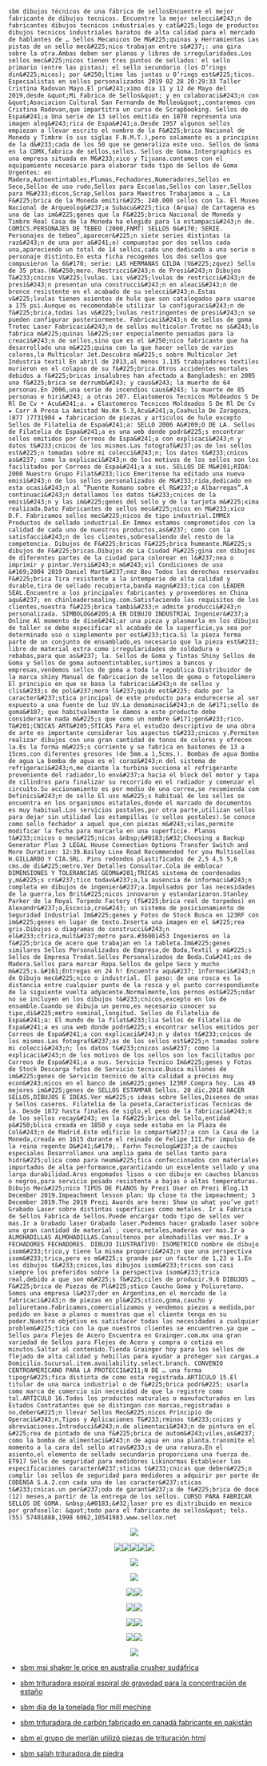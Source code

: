 
```
sbm dibujos técnicos de una fábrica de sellosEncuentre el mejor fabricante de dibujos tecnicos. Encuentre la mejor selecci&#243;n de fabricantes dibujos tecnicos industriales y cat&#225;logo de productos dibujos tecnicos industriales baratos de alta calidad para el mercado de hablantes de … Sellos Mecanicos De M&#225;quinas y Herramientas Las pistas de un sello mec&#225;nico trabajan entre s&#237;: una gira sobre la otra.Ambas deben ser planas y libres de irregularidades.Los sellos mec&#225;nicos tienen tres puntos de sellados: el sello primario (entre las pistas); el sello secundario (los O’rings din&#225;micos); por &#250;ltimo las juntas u O’rings est&#225;ticos. Especialistas en sellos personalizados 2019 02 28 20:29:33 Taller Cristina Radovan Mayo.El pr&#243;ximo dia 11 y 12 de Mayo del 2019,desde &quot;Mi Fabrica de Sellos&quot; y en colaboraci&#243;n con &quot;Asociacion Cultural San Fernando de Molleo&quot;,contaremos con Cristina Radovan,que impartitra un curso de Scrapbooking. Sellos de Espa&#241;a Una serie de 13 sellos emitida en 1870 representa una imagen aleg&#243;rica de Espa&#241;a.Desde 1957 algunos sellos empiezan a llevar escrito el nombre de la F&#225;brica Nacional de Moneda y Timbre (o sus siglas F.N.M.T.),pero solamente es a principios de la d&#233;cada de los 50 que se generaliza este uso. Sellos de Goma en la CDMX,fabrica de sellos,sellos. Sellos de Goma.Intergraphics es una empresa situada en M&#233;xico y Tijuana.contamos con el equipamiento necesario para elaborar todo tipo de Sellos de Goma Urgentes: en Madera,Autoentintables,Plumas,Fechadores,Numeradores,Sellos en Seco,Sellos de uso rudo,Sellos para Escuelas,Sellos con laser,Sellos para M&#233;dicos,Scrap,Sellos para Maestros Trabajamos a … La F&#225;brica de la Moneda emitir&#225; 240.000 sellos con la. El Museo Nacional de Arqueolog&#237;a Subacu&#225;tica (Arqua) de Cartagena es una de las im&#225;genes que la F&#225;brica Nacional de Moneda y Timbre Real Casa de la Moneda ha elegido para la estampaci&#243;n de. COMICS.PERSONAJES DE TEBEO (2000,FNMT) SELLOS 6&#170; SERIE. Personajes de tebeo”,aparecer&#225;n siete series distintas (a raz&#243;n de una por a&#241;o) compuestas por dos sellos cada una,apareciendo un total de 14 sellos,cada uno dedicado a una serie o personaje distinto.En esta ficha recogemos los dos sellos que compusieron la 6&#170; serie: LAS HERMANAS GILDA (V&#225;zquez) Sello de 35 ptas.(N&#250;mero. Restricci&#243;n de Presi&#243;n Dibujos T&#233;cnicos V&#225;lvulas. Las v&#225;lvulas de restricci&#243;n de presi&#243;n presentan una construcci&#243;n en aleaci&#243;n de bronce resistente en el acabado de su selecci&#243;n.Estas v&#225;lvulas tienen asientos de hule que son catalogados para usarse a 175 psi.Aunque es recomendable utilizar la configuraci&#243;n de f&#225;brica,todas las v&#225;lvulas restringentes de presi&#243;n se pueden configurar posteriormente. Fabricaci&#243;n de sellos de goma Trotec Laser Fabricaci&#243;n de sellos multicolor.Trotec no s&#243;lo fabrica m&#225;quinas l&#225;ser especialmente pensadas para la creaci&#243;n de sellos,sino que es el &#250;nico fabricante que ha desarrollado una m&#225;quina con la que hacer sellos de varios colores,la Multicolor Jet.Descubra m&#225;s sobre Multicolor Jet Industria textil En abril de 2013,al menos 1.135 trabajadores textiles murieron en el colapso de su f&#225;brica.Otros accidentes mortales debidos a f&#225;bricas insalubres han afectado a Bangladesh: en 2005 una f&#225;brica se derrumb&#243; y caus&#243; la muerte de 64 personas.En 2006,una serie de incendios caus&#243; la muerte de 85 personas e hiri&#243; a otras 207. Elastomeros Tecnicos Moldeados S De Rl De Cv • Acu&#241;a. ★ Elastomeros Tecnicos Moldeados S De Rl De Cv ★ Carr A Presa La Amistad No.Km 5.3,Acu&#241;a,Coahuila De Zaragoza,(877 )7731904 ★ fabricacion de piezas y articulos de hule excepto Sellos de Filatelia de Espa&#241;a: SELLO 2006 A&#209;O DE LA. Sellos de Filatelia de Espa&#241;a es una web donde podr&#225;s encontrar sellos emitidos por Correos de Espa&#241;a con explicaci&#243;n y datos t&#233;cnicos de los mismos.Las fotograf&#237;as de los sellos est&#225;n tomadas sobre mi colecci&#243;n; los datos t&#233;cnicos as&#237; como la explicaci&#243;n de los motivos de los sellos son los facilitados por Correos de Espa&#241;a a sus. SELLOS DE M&#201;RIDA: 2008 Nuestro Grupo Filat&#233;lico Emeritense ha editado una nueva emisi&#243;n de los sellos personalizados de M&#233;rida,dedicado en esta ocasi&#243;n al “Puente Romano sobre el R&#237;o Albarregas”.A continuaci&#243;n detallamos los datos t&#233;cnicos de la emisi&#243;n y las im&#225;genes del sello y de la tarjeta m&#225;xima realizada.Dato Fabricantes de sellos mec&#225;nicos en M&#233;xico D.F. Fabricamos sellos mec&#225;nicos de tipo industrial.IMMEX Productos de sellado industrial.En Immex estamos comprometidos con la calidad de cada uno de nuestros productos,as&#237; como con la satisfacci&#243;n de los clientes,sobresaliendo del resto de la competencia. Dibujos de F&#225;bricas F&#225;brica humeante.M&#225;s dibujos de F&#225;bricas.Dibujos de La Ciudad P&#225;gina con dibujos de diferentes partes de la ciudad para colorear en l&#237;nea o imprimir y pintar.Versi&#243;n m&#243;vil Condiciones de uso &#169;2004 2019 Daniel Mart&#237;nez Bou Todos los derechos reservados F&#225;brica Tira resistente a la intemperie de alta calidad y durable,tira de sellado recubierta,banda magn&#233;tica con LEADER SEAL.Encuentre a los principales fabricantes y proveedores en China aqu&#237; en chinleadersealing.com.Satisfaciendo los requisitos de los clientes,nuestra f&#225;brica tambi&#233;n admite producci&#243;n personalizada. SIMBOLOG&#205;A EN DIBUJO INDUSTRIAL Ingenier&#237;a Online Al momento de dise&#241;ar una pieza y plasmarla en los dibujos de taller se debe especificar el acabado de la superficie,ya sea por determinado uso o simplemente por est&#233;tica.Si la pieza forma parte de un conjunto de ensamblado,es necesario que la pieza est&#233; libre de material extra como irregularidades de soldadura o rebabas,para que as&#237; la. Sellos de Goma y Tintas Shiny Sellos de Goma y Sellos de goma autoentintables,surtimos a bancos y empresas,vendemos sellos de goma a toda la republica Distribuidor de la marca shiny Manual de fabricacion de sellos de goma o fotopolimero El principio en que se basa la fabricaci&#243;n de sellos y clis&#233;s de pol&#237;mero l&#237;quido est&#225; dado por la caracter&#237;stica principal de este producto para endurecerse al ser expuesto a una fuente de luz UV.La denominaci&#243;n de &#171;sello de goma&#187; que habitualmente le damos a este producto debe considerarse nada m&#225;s que como un nombre &#171;gen&#233;rico. T&#201;CNICAS ART&#205;STICAS Para el estudio descriptivo de una obra de arte es importante considerar los aspectos t&#233;cnicos y.Permiten realizar dibujos con una gran cantidad de tonos de colores y ofrecen la.Es la forma m&#225;s corriente y se fabrica en bastones de 13 a 15cms.con diferentes grosores (de 5mm.a 1,5cms.). Bombas de agua Bomba de agua La bomba de agua es el coraz&#243;n del sistema de refrigeraci&#243;n,me diante la turbina succiona el refrigerante proveniente del radiador,lo env&#237;a hacia el block del motor y tapa de cilindros para finalizar su recorrido en el radiador y comenzar el circuito.Su accionamiento es por medio de una correa,se recomienda com Definici&#243;n de sello El uso m&#225;s habitual de los sellos se encuentra en los organismos estatales,donde el marcado de documentos es muy habitual.Los servicios postales,por otra parte,utilizan sellos para dejar sin utilidad las estampillas (o sellos postales).Se conoce como sello fechador a aquel que,con piezas m&#243;viles,permite modificar la fecha para marcarla en una superficie. Planos t&#233;cnicos o mec&#225;nicos &nbsp;&#0183;&#32;Choosing a Backup Generator Plus 3 LEGAL House Connection Options Transfer Switch and More Duration: 12:39.Bailey Line Road Recommended for you Multisellos H.GILLARDO Y CIA.SRL. Pins redondos plastificados de 2,5 4,5 5,6 cms.de di&#225;metro.Ver Detalles Consultar.Cola de emblocar DIMENSIONES Y TOLERANCIAS GEOM&#201;TRICAS sistema de coordenadas y,m&#225;s cr&#237;tico todav&#237;a,la ausencia de informaci&#243;n completa en dibujos de ingenier&#237;a.Impulsados por las necesidades de la guerra,los Brit&#225;nicos innovaron y estandarizaron.Stanley Parker de la Royal Torpedo Factory (f&#225;brica real de torpedos) en Alexandr&#237;a,Escocia,cre&#243; un sistema de posicionamiento de Seguridad Industrial Im&#225;genes y Fotos de Stock Busca en 123RF con im&#225;genes en lugar de texto.Inserta una imagen en el &#225;rea gris.Dibujos o diagramas de construcci&#243;n el&#233;ctrica,mult&#237;metro para.#36001453 Ingenieros en la f&#225;brica de acero que trabajan en la tableta.Im&#225;genes similares Sellos Personalizados de Empresa,de Boda,Textil y m&#225;s Sellos de Empresa Trodat.Sellos Personalizados de Boda.Cu&#241;os de Madera.Sellos para marcar Ropa.Sellos de golpe Seco y mucho m&#225;s.&#161;Entregas en 24 h! Encuentra aqu&#237; informaci&#243;n de Dibujo mec&#225;nico o industrial. El paso: de una rosca es la distancia entre cualquier punto de la rosca y el punto correspondiente de la siguiente vuelta adyacente.Normalmente,los pernos est&#225;ndar no se incluyen en los dibujos t&#233;cnicos,excepto en los de ensamble.Cuando se dibuja un perno,es necesario conocer su tipo,di&#225;metro nominal,longitud. Sellos de Filatelia de Espa&#241;a: El mundo de la filat&#233;lia Sellos de Filatelia de Espa&#241;a es una web donde podr&#225;s encontrar sellos emitidos por Correos de Espa&#241;a con explicaci&#243;n y datos t&#233;cnicos de los mismos.Las fotograf&#237;as de los sellos est&#225;n tomadas sobre mi colecci&#243;n; los datos t&#233;cnicos as&#237; como la explicaci&#243;n de los motivos de los sellos son los facilitados por Correos de Espa&#241;a a sus. Servicio Tecnico Im&#225;genes y Fotos de Stock Descarga fotos de Servicio tecnico.Busca millones de im&#225;genes de Servicio tecnico de alta calidad a precios muy econ&#243;micos en el banco de im&#225;genes 123RF.Compra hoy. Las 49 mejores im&#225;genes de SELLOS ESTAMPAR Sellos. 20 dic.2018 HACER SELLOS,DIBUJOS E IDEAS.Ver m&#225;s ideas sobre Sellos,Disenos de unas y Sellos caseros. Filatelia de la peseta,Caracteristicas Tecnicas de la. Desde 1872 hasta finales de siglo,el peso de la fabricaci&#243;n de los sellos recay&#243; en la F&#225;brica del Sello,entidad p&#250;blica creada en 1850 y cuya sede estaba en la Plaza de Col&#243;n de Madrid.Este edificio lo compart&#237;a con la Casa de la Moneda,creada en 1615 durante el reinado de Felipe III.Por impulso de la reina regente D&#241;&#170;. Farhn Tecnolog&#237;a de cauchos especiales Desarrollamos una amplia gama de sellos tanto para hidr&#225;ulica como para neum&#225;tica confeccionados con materiales importados de alta performance,garantizando un excelente sellado y una larga durabilidad.Aros engomados lisos o con dibujo en cauchos blancos o negros,para servicio pesado resistente a bajas o altas temperaturas. Dibujo Mec&#225;nico TIPOS DE PLANOS by Prezi User on Prezi Blog.13 December 2019.Impeachment lesson plan: Up close to the impeachment; 3 December 2019.The 2019 Prezi Awards are here: Show us what you’ve got! Grabado Laser sobre distintas superficies como metales. Ir a Fabrica de Sellos Fabrica de Sellos.Puede encargar todo tipo de sellos ver mas.Ir a Grabado laser Grabado laser.Podemos hacer grabado laser sobre una gran cantidad de material ; cuero,metales,maderas ver mas.Ir a ALMOHADILLAS ALMOHADILLAS.Consultenos por almohadillas ver mas.Ir a FECHADORES FECHADORES. DIBUJO ILUSTRATIVO: ISOMETRICO nombre de dibujo isom&#233;trico,y tiene la misma proporci&#243;n que una perspectiva isom&#233;trica,pero es m&#225;s grande por un factor de 1,23 a 1.En los dibujos t&#233;cnicos,los dibujos isom&#233;tricos son casi siempre los preferidos sobre la perspectiva isom&#233;trica real,debido a que son m&#225;s f&#225;ciles de producir.9.6 DIBUJOS … F&#225;brica de Piezas de Pl&#225;stico Caucho Goma y Poliuretano. Somos una empresa l&#237;der en Argentina,en el mercado de la fabricaci&#243;n de piezas en pl&#225;stico,goma,caucho y poliuretano.Fabricamos,comercializamos y vendemos piezas a medida,por pedido en base a planos o muestras que el cliente tenga en su poder.Nuestro objetivo es satisfacer todas las necesidades a cualquier problem&#225;tica con la que nuestros clientes se encuentren.ya que … Sellos para Flejes de Acero Encuentra en Grainger.com.mx una gran variedad de Sellos para Flejes de Acero y compra o cotiza en minutos.Saltar al contenido.Tienda Grainger hoy para los sellos de flejado de alta calidad y hebillas para ayudar a proteger sus cargas.a Domicilio.Sucursal.item.availability.select.branch. CONVENIO CENTROAMERICANO PARA LA PROTECCI&#211;N DE … una forma tipogr&#225;fica distinta de como esta registrada.ARTICULO 15.El titular de una marca industrial o de f&#225;brica podr&#225; usarla como marca de comercio sin necesidad de que la registre como tal.ARTICULO 16.Todos los productos naturales o manufacturados en los Estados Contratantes que se distingan con marcas,registradas o no,deber&#225;n llevar Sellos Mec&#225;nicos Principio de Operaci&#243;n,Tipos y Aplicaciones T&#233;rminos t&#233;cnicos y abreviaciones.Introducci&#243;n.de alimentaci&#243;n de pintura en el &#225;rea de pintado de una f&#225;brica de autom&#243;viles,as&#237; como la bomba de alimentaci&#243;n de agua en una planta.transmite el momento a la cara del sello atrav&#233;s de una ranura.En el asiento,el elemento de sellado secundario proporciona una fuerza de. ET917 Sello de seguridad para medidores Likinormas Establecer las especificaciones caracter&#237;sticas t&#233;cnicas que deber&#225;n cumplir los sellos de seguridad para medidores a adquirir por parte de CODENSA S.A.2.con cada una de las caracter&#237;sticas t&#233;cnicas.un per&#237;odo de garant&#237;a de f&#225;brica de doce (12) meses,a partir de la entrega de los sellos. CURSO PARA FABRICAR SELLOS DE GOMA. &nbsp;&#0183;&#32;laser pro es distribuido en mexico por grafosello: &quot;todo para el fabricante de sellos&quot; tels.(55) 57401888,1998 6062,10541983.www.sellox.net 
```

<div align="center">

<a href="https://es-crusher.shibang-china.com/github&k=sbm+dibujos+t%C3%A9cnicos+de+una+f%C3%A1brica+de+sellos"><img src="https://static.shibang-china.com/es/crusher/logo.jpg"></a>

<a href="https://es-crusher.shibang-china.com/github&k=sbm+dibujos+t%C3%A9cnicos+de+una+f%C3%A1brica+de+sellos"><img src="https://static.shibang-china.com/es/crusher/index.jpg"></a><a href="https://es-crusher.shibang-china.com/material.htmlgithub&k=sbm+dibujos+t%C3%A9cnicos+de+una+f%C3%A1brica+de+sellos"><img src="https://static.shibang-china.com/es/crusher/material.jpg"></a><a href="https://es-crusher.shibang-china.com/application.htmlgithub&k=sbm+dibujos+t%C3%A9cnicos+de+una+f%C3%A1brica+de+sellos"><img src="https://static.shibang-china.com/es/crusher/application.jpg"></a><a href="https://es-crusher.shibang-china.com/aboutus.htmlgithub&k=sbm+dibujos+t%C3%A9cnicos+de+una+f%C3%A1brica+de+sellos"><img src="https://static.shibang-china.com/es/crusher/aboutus.jpg"></a><a href="https://es-crusher.shibang-china.com/contact.htmlgithub&k=sbm+dibujos+t%C3%A9cnicos+de+una+f%C3%A1brica+de+sellos"><img src="https://static.shibang-china.com/es/crusher/contact.jpg"></a>

<a href="https://es-crusher.shibang-china.com/github&k=sbm+dibujos+t%C3%A9cnicos+de+una+f%C3%A1brica+de+sellos"><img src="https://static.shibang-china.com/es/crusher/banner.jpg"></a>

<a href="https://swt.shibang-china.com/github&k=sbm+dibujos+t%C3%A9cnicos+de+una+f%C3%A1brica+de+sellos"><img src="https://static.shibang-china.com/es/crusher/text.jpg"></a>

<a href="https://swt.shibang-china.com/github&k=sbm+dibujos+t%C3%A9cnicos+de+una+f%C3%A1brica+de+sellos"><img src="https://static.shibang-china.com/es/crusher/chat.jpg"></a><a href="https://es-crusher.shibang-china.com/contact.htmlgithub&k=sbm+dibujos+t%C3%A9cnicos+de+una+f%C3%A1brica+de+sellos"><img src="https://static.shibang-china.com/es/crusher/message.jpg"></a>

<a href="https://es-crusher.shibang-china.com/products/pe.htmlgithub&k=sbm+dibujos+t%C3%A9cnicos+de+una+f%C3%A1brica+de+sellos"><img src="https://static.shibang-china.com/es/crusher/pe.jpg"></a><a href="https://es-crusher.shibang-china.com/products/pf.htmlgithub&k=sbm+dibujos+t%C3%A9cnicos+de+una+f%C3%A1brica+de+sellos"><img src="https://static.shibang-china.com/es/crusher/pf.jpg"></a>

<a href="https://es-crusher.shibang-china.com/products/hpt.htmlgithub&k=sbm+dibujos+t%C3%A9cnicos+de+una+f%C3%A1brica+de+sellos"><img src="https://static.shibang-china.com/es/crusher/hpt.jpg"></a><a href="https://es-crusher.shibang-china.com/products/vsi.htmlgithub&k=sbm+dibujos+t%C3%A9cnicos+de+una+f%C3%A1brica+de+sellos"><img src="https://static.shibang-china.com/es/crusher/vsi.jpg"></a>

<a href="https://es-crusher.shibang-china.com/products/klv.htmlgithub&k=sbm+dibujos+t%C3%A9cnicos+de+una+f%C3%A1brica+de+sellos"><img src="https://static.shibang-china.com/es/crusher/klv.jpg"></a><a href="https://es-crusher.shibang-china.com/products/portable.htmlgithub&k=sbm+dibujos+t%C3%A9cnicos+de+una+f%C3%A1brica+de+sellos"><img src="https://static.shibang-china.com/es/crusher/portable.jpg"></a>

<a href="https://swt.shibang-china.com/github&k=sbm+dibujos+t%C3%A9cnicos+de+una+f%C3%A1brica+de+sellos"><img src="https://static.shibang-china.com/es/crusher/case.jpg"></a>

</div>


* [sbm msi shaker le price en australia crusher sudáfrica](sbm%20msi%20shaker%20le%20price%20en%20australia%20crusher%20sud%C3%A1frica.md)

* [sbm trituradora espiral espiral de gravedad para la concentración de estaño](sbm%20trituradora%20espiral%20espiral%20de%20gravedad%20para%20la%20concentraci%C3%B3n%20de%20esta%C3%B1o.md)

* [sbm día de la tonelada flor mill mechine](sbm%20d%C3%ADa%20de%20la%20tonelada%20flor%20mill%20mechine.md)

* [sbm trituradora de carbón fabricado en canadá fabricante en pakistán](sbm%20trituradora%20de%20carb%C3%B3n%20fabricado%20en%20canad%C3%A1%20fabricante%20en%20pakist%C3%A1n.md)

* [sbm el grupo de merlán utilizó piezas de trituración html](sbm%20el%20grupo%20de%20merl%C3%A1n%20utiliz%C3%B3%20piezas%20de%20trituraci%C3%B3n%20html.md)

* [sbm salah trituradora de piedra](sbm%20salah%20trituradora%20de%20piedra.md)